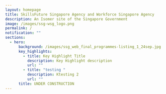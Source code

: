 ```yaml
---
layout: homepage
title: SkillsFuture Singapore Agency and Workforce Singapore Agency
description: An Isomer site of the Singapore Government
image: /images/ssg-wsg_logo.png
permalink: /
notification: ""
sections:
  - hero:
      background: /images/ssg_web_final_programmes-listing_1_24sep.jpg
      key_highlights:
        - title: Key Highlight Title
          description: Key Highlight description
          url: ""
        - title: "testing "
          description: Ktesting 2
          url: ""
      title: UNDER CONSTRUCTION
---
```

